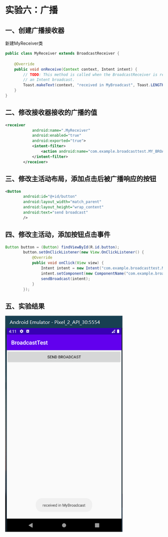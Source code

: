 # 实验六：广播

## 一、创建广播接收器

新建MyReceiver类

```java
public class MyReceiver extends BroadcastReceiver {

    @Override
    public void onReceive(Context context, Intent intent) {
        // TODO: This method is called when the BroadcastReceiver is receiving
        // an Intent broadcast.
        Toast.makeText(context, "received in MyBroadcast", Toast.LENGTH_SHORT).show();
    }
}
```

## 二、修改接收器接收的广播的值

```xml
<receiver
            android:name=".MyReceiver"
            android:enabled="true"
            android:exported="true">
            <intent-filter>
                <action android:name="com.example.broadcasttest.MY_BROADCAST"/>
            </intent-filter>
        </receiver>
```

## 三、修改主活动布局，添加点击后被广播响应的按钮

```xml
<Button
        android:id="@+id/button"
        android:layout_width="match_parent"
        android:layout_height="wrap_content"
        android:text="send broadcast"
        />
```

## 四、修改主活动，添加按钮点击事件

```java
Button button = (Button) findViewById(R.id.button);
        button.setOnClickListener(new View.OnClickListener() {
            @Override
            public void onClick(View view) {
                Intent intent = new Intent("com.example.broadcasttest.MY_BROADCAST");
                intent.setComponent(new ComponentName("com.example.broadcasttest","com.example.broadcasttest.MyReceiver"));
                sendBroadcast(intent);
            }
        });
```

## 五、实验结果

![pic01.PNG](https://github.com/Rainal14/2018118114_Android/blob/homework/Lab_06/Pic/pic01.PNG?raw=true)